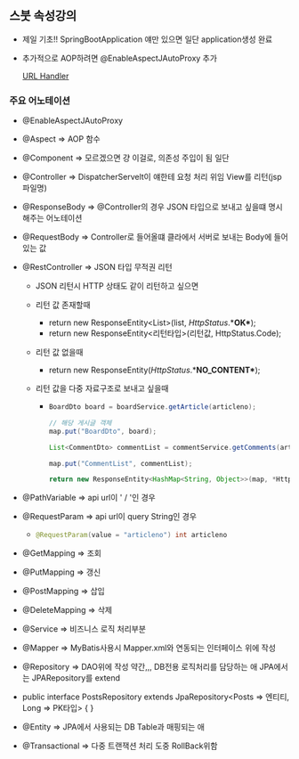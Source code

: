 ## 스붓 속성강의

- 제일 기초!! SpringBootApplication 얘만 있으면 일단 application생성 완료

- 추가적으로 AOP하려면 @EnableAspectJAutoProxy 추가

  [URL Handler](https://user-images.githubusercontent.com/41468004/125250641-758cda80-e331-11eb-9bea-1f81c4c8a3ef.png)



### 주요 어노테이션

- @EnableAspectJAutoProxy

- @Aspect => AOP 함수

- @Component => 모르겠으면 걍 이걸로, 의존성 주입이 됨 일단

- @Controller => DispatcherServelt이 얘한테 요청 처리 위임 View를 리턴(jsp 파일명)

- @ResponseBody => @Controller의 경우 JSON 타입으로 보내고 싶을떄 명시해주는 어노테이션

- @RequestBody => Controller로 들어올떄 클라에서 서버로 보내는 Body에 들어있는 값

- @RestController => JSON 타입 무적권 리턴

  - JSON 리턴시 HTTP 상태도 같이 리턴하고 싶으면

  - 리턴 값 존재할때

    - return new ResponseEntity<List<MemberDto>>(list, *HttpStatus*.***OK\***);
    - return new ResponseEntity<리턴타입>(리턴값, HttpStatus.Code);
      

  - 리턴 값 없을때

    - return new ResponseEntity(*HttpStatus*.***NO_CONTENT\***);
      

  - 리턴 값을 다중 자료구조로 보내고 싶을때

    - ```java
      BoardDto board = boardService.getArticle(articleno);
      
      // 해당 게시글 객체
      map.put("BoardDto", board);
      
      List<CommentDto> commentList = commentService.getComments(articleno);
      
      map.put("CommentList", commentList);
      
      return new ResponseEntity<HashMap<String, Object>>(map, *HttpStatus*.***OK\***);
      ```



- @PathVariable => api url이 ' / '인 경우

- @RequestParam => api url이 query String인 경우

  - ```java
    @RequestParam(value = "articleno") int articleno
    ```

    

- @GetMapping => 조회

- @PutMapping => 갱신

- @PostMapping => 삽입

- @DeleteMapping => 삭제

  

- @Service => 비즈니스 로직 처리부분

  

- @Mapper => MyBatis사용시 Mapper.xml와 연동되는 인터페이스 위에 작성

- @Repository => DAO위에 작성 약간,,, DB전용 로직처리를 담당하는 애
   JPA에서는 JPARepository를 extend

- public interface PostsRepository extends JpaRepository<Posts => 엔티티, Long => PK타입> { }

- @Entity => JPA에서 사용되는 DB Table과 매핑되는 애

- @Transactional => 다중 트랜잭션 처리 도중 RollBack위함